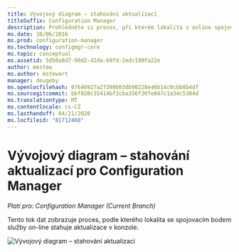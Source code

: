 ```yaml
---
title: Vývojový diagram – stahování aktualizací
titleSuffix: Configuration Manager
description: Prohlédněte si proces, při kterém lokalita s online spojovacím bodem služby stahuje konzolové aktualizace.
ms.date: 10/06/2016
ms.prod: configuration-manager
ms.technology: configmgr-core
ms.topic: conceptual
ms.assetid: 5d50a8d7-90d2-42da-b9fd-2edc190fa22e
author: mestew
ms.author: mstewart
manager: dougeby
ms.openlocfilehash: 07646927a27398603db90228e46b14c0cbb8b4df
ms.sourcegitcommit: bbf820c35414bf2cba356f30fe047c1a34c5384d
ms.translationtype: MT
ms.contentlocale: cs-CZ
ms.lasthandoff: 04/21/2020
ms.locfileid: "81712460"
---
```

# <a name="flowchart---download-updates-for-configuration-manager"></a>Vývojový diagram – stahování aktualizací pro Configuration Manager

*Platí pro: Configuration Manager (Current Branch)*

Tento tok dat zobrazuje proces, podle kterého lokalita se spojovacím bodem služby on-line stahuje aktualizace v konzole.  

 ![Vývojový diagram – stahování aktualizací](media/Flowchart---Download-updates.png)  
